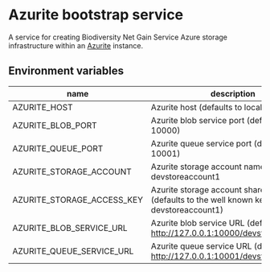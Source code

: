 # Azurite bootstrap service

A service for creating Biodiversity Net Gain Service Azure storage infrastructure within an [Azurite](https://hub.docker.com/_/microsoft-azure-storage-azurite) instance.

## Environment variables

| name    | description | mandatory |
|---------|-------------|-----------|
| AZURITE_HOST | Azurite host (defaults to localhost) | N |
| AZURITE_BLOB_PORT | Azurite blob service port (defaults to 10000) | N |
| AZURITE_QUEUE_PORT | Azurite queue service port (defaults to 10001) | N |
| AZURITE_STORAGE_ACCOUNT | Azurite storage account name (defaults to devstoreaccount1 | N |
| AZURITE_STORAGE_ACCESS_KEY | Azurite storage account shared access key (defaults to the well known key for devstoreaccount1) | N |
| AZURITE_BLOB_SERVICE_URL | Azurite blob service URL (defaults to http://127.0.0.1:10000/devstoreaccount1) | N |
| AZURITE_QUEUE_SERVICE_URL| Azurite queue service URL (defaults to http://127.0.0.1:10001/devstoreaccount1) | N |
